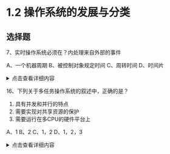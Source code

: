 # 1.2 操作系统的发展与分类

## 选择题

7、实时操作系统必须在？内处理来自外部的事件

A、一个机器周期
B、被控制对象规定时间
C、周转时间
D、时间片

<details>
<summary>点击查看详细内容</summary>
正解：B

解析：
实时操作系统要求能够实时处理外部事件，即在被控制对象规定的时间内完成对外部事件的处理
</details>


16、下列关于多任务操作系统的叙述中，正确的是？

1. 具有并发和并行的特点
2. 需要实现对共享资源的保护
3. 需要运行在多CPU的硬件平台上

A、1
B、2
C、1，2
D、1，2，3

<details>
<summary>点击查看详细内容</summary>
正解：C

解析：
多任务操作系统课在同一时间内运行多个应用程序，1对
多个任务必须互斥地访问共享资源，所以必须对共享资源进行必要的保护，2对
现代多任务操作系统并不一定要运行在多CPU的硬件上，单个也可，3错

故选C

</details>